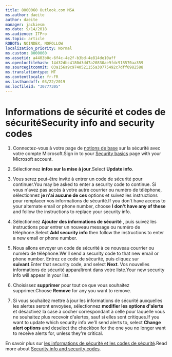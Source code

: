 ```yaml
---
title: 8000060 Outlook.com MSA
ms.author: daeite
author: daeite
manager: jackiesm
ms.date: 9/14/2018
ms.audience: ITPro
ms.topic: article
ROBOTS: NOINDEX, NOFOLLOW
localization_priority: Normal
ms.custom: 8000060
ms.assetid: a4403b0c-6f4c-4e2f-b3bd-4e814de10aff
ms.openlocfilehash: 14d32dbc4180d3dd7a20830ae9fdc918570aa359
ms.sourcegitcommit: 03a156a9c9740521155a30775492c7dff0982588
ms.translationtype: MT
ms.contentlocale: fr-FR
ms.lasthandoff: 03/22/2019
ms.locfileid: "30777305"
---
```

# <a name="security-info-and-security-codes"></a><span data-ttu-id="aadf8-102">Informations de sécurité et codes de sécurité</span><span class="sxs-lookup"><span data-stu-id="aadf8-102">Security info and security codes</span></span>

1. <span data-ttu-id="aadf8-103">Connectez-vous à votre page de [notions de base](https://account.microsoft.com/security) sur la sécurité avec votre compte Microsoft.</span><span class="sxs-lookup"><span data-stu-id="aadf8-103">Sign in to your [Security basics](https://account.microsoft.com/security) page with your Microsoft account.</span></span> 
    
2. <span data-ttu-id="aadf8-104">Sélectionnez **infos sur la mise à jour**.</span><span class="sxs-lookup"><span data-stu-id="aadf8-104">Select **Update info**.</span></span> 
    
3. <span data-ttu-id="aadf8-105">Vous serez peut-être invité à entrer un code de sécurité pour continuer.</span><span class="sxs-lookup"><span data-stu-id="aadf8-105">You may be asked to enter a security code to continue.</span></span> <span data-ttu-id="aadf8-106">Si vous n'avez pas accès à votre autre courrier ou numéro de téléphone, sélectionnez **je n'ai aucune de ces** options et suivez les instructions pour remplacer vos informations de sécurité.</span><span class="sxs-lookup"><span data-stu-id="aadf8-106">If you don't have access to your alternate email or phone number, choose **I don't have any of these** and follow the instructions to replace your security info.</span></span> 
    
4. <span data-ttu-id="aadf8-107">Sélectionnez **Ajouter des informations de sécurité** , puis suivez les instructions pour entrer un nouveau message ou numéro de téléphone.</span><span class="sxs-lookup"><span data-stu-id="aadf8-107">Select **Add security info** then follow the instructions to enter a new email or phone number.</span></span> 
    
5. <span data-ttu-id="aadf8-108">Nous allons envoyer un code de sécurité à ce nouveau courrier ou numéro de téléphone.</span><span class="sxs-lookup"><span data-stu-id="aadf8-108">We'll send a security code to that new email or phone number.</span></span> <span data-ttu-id="aadf8-109">Entrez ce code de sécurité, puis cliquez sur **suivant**.</span><span class="sxs-lookup"><span data-stu-id="aadf8-109">Enter that security code, and select **Next**.</span></span> <span data-ttu-id="aadf8-110">Vos nouvelles informations de sécurité apparaîtront dans votre liste.</span><span class="sxs-lookup"><span data-stu-id="aadf8-110">Your new security info will appear in your list.</span></span> 
    
6. <span data-ttu-id="aadf8-111">Choisissez **supprimer** pour tout ce que vous souhaitez supprimer.</span><span class="sxs-lookup"><span data-stu-id="aadf8-111">Choose **Remove** for any you want to remove.</span></span> 
    
7. <span data-ttu-id="aadf8-112">Si vous souhaitez mettre à jour les informations de sécurité auxquelles les alertes seront envoyées, sélectionnez **modifier les options d'alerte** et désactivez la case à cocher correspondant à celle pour laquelle vous ne souhaitez plus recevoir d'alertes, sauf si elles sont critiques.</span><span class="sxs-lookup"><span data-stu-id="aadf8-112">If you want to update which security info we'll send alerts to, select **Change alert options** and deselect the checkbox for the one you no longer want to receive alerts for, unless they're critical.</span></span> 
    
<span data-ttu-id="aadf8-113">En savoir plus sur [les informations de sécurité et les codes de sécurité](https://support.microsoft.com/help/12428/).</span><span class="sxs-lookup"><span data-stu-id="aadf8-113">Read more about [Security info and security codes](https://support.microsoft.com/help/12428/).</span></span>
  


